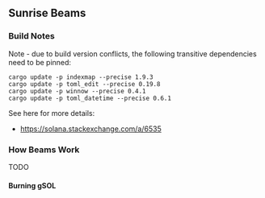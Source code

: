 ## Sunrise Beams

### Build Notes

Note - due to build version conflicts, the following transitive dependencies need to be pinned:

```shell
cargo update -p indexmap --precise 1.9.3
cargo update -p toml_edit --precise 0.19.8
cargo update -p winnow --precise 0.4.1
cargo update -p toml_datetime --precise 0.6.1
```

See here for more details:

- https://solana.stackexchange.com/a/6535

### How Beams Work

TODO

#### Burning gSOL

